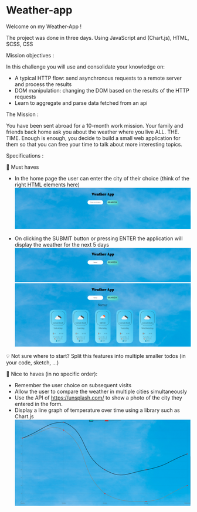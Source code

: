 # Weather-app

Welcome on my Weather-App ! 

The project was done in three days. 
Using JavaScript and (Chart.js), HTML, SCSS, CSS 



Mission objectives : 

In this challenge you will use and consolidate your knowledge on:

- A typical HTTP flow: send asynchronous requests to a remote server and process the results
- DOM manipulation: changing the DOM based on the results of the HTTP requests
- Learn to aggregate and parse data fetched from an api

The Mission :

You have been sent abroad for a 10-month work mission. Your family and friends back home ask you about the weather where you live ALL. THE. TIME.
Enough is enough, you decide to build a small web application for them so that you can free your time to talk about more interesting topics.

Specifications :

🌱 Must haves
- In the home page the user can enter the city of their choice (think of the right HTML elements here)
![assets/firstscreen.png](assets/firstscreen.png)


- On clicking the SUBMIT button or pressing ENTER the application will display the weather for the next 5 days
![assets/firstscreen.png](assets/secondscreen.png)
![assets/firstscreen.png](assets/thirdscreen.png)


💡 Not sure where to start? Split this features into multiple smaller todos (in your code, sketch, ...)

🌼 Nice to haves (in no specific order): 
- Remember the user choice on subsequent visits
- Allow the user to compare the weather in multiple cities simultaneously
- Use the API of https://unsplash.com/ to show a photo of the city they entered in the form.
- Display a line graph of temperature over time using a library such as Chart.js 
![assets/firstscreen.png](assets/fourthscreen.png)


